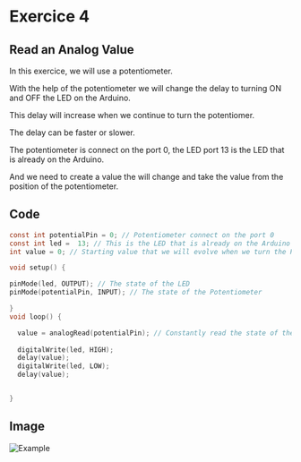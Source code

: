 # Exercice 4

## Read an Analog Value

In this exercice, we will use a potentiometer. 

With the help of the potentiometer we will change the delay to turning ON and OFF the LED on the Arduino. 

This delay will increase when we continue to turn the potentiomer. 

The delay can be faster or slower.

The potentiometer is connect on the port 0, the LED port 13 is the LED that is already on the Arduino.

And we need to create a value the will change and take the value from the position of the potentiometer.
## Code 

  ```C
const int potentialPin = 0; // Potentiometer connect on the port 0
const int led =  13; // This is the LED that is already on the Arduino
int value = 0; // Starting value that we will evolve when we turn the Potentiometer

void setup() {
 
  pinMode(led, OUTPUT); // The state of the LED
  pinMode(potentialPin, INPUT); // The state of the Potentiometer
  
}
void loop() {

    value = analogRead(potentialPin); // Constantly read the state of the Potentiometer
    
    digitalWrite(led, HIGH);
    delay(value);
    digitalWrite(led, LOW);
    delay(value);


}
```
## Image
![Example](https://github.com/Gaffeur/IoT_TP1/blob/main/LabOne/Exercise/4/Exercice4.jpg)

